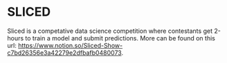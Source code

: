 # SLICED

Sliced is a competative data science competition where contestants get 2-hours to train a model and submit predictions.
More can be found on this url: https://www.notion.so/Sliced-Show-c7bd26356e3a42279e2dfbafb0480073.

